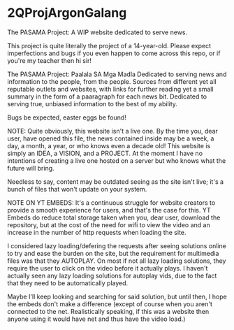 # 2QProjArgonGalang
The PASAMA Project: A WIP website dedicated to serve news.

This project is quite literally the project of a 14-year-old. Please expect imperfections and bugs if you even happen to come across this repo, or if you're my teacher then hi sir!

The PASAMA Project: Paalala SA Mga Madla
Dedicated to serving news and information to the people, from the people. Sources from different yet all reputable outlets and websites, with links for further reading yet a small
summary in the form of a paaragraph for each news bit. Dedicated to serving true, unbiased information to the best of my ability.

Bugs be expected, easter eggs be found!

NOTE: Quite obviously, this website isn't a live one. By the time you, dear user, have opened this file, the news contained inside may be a week, a day, a month, a year, or who knows even a decade old! This website is simply an IDEA, a VISION, and a PROJECT. At the moment I have no intentions of creating a live one hosted on a server but who knows what the future will bring.

Needless to say, content may be outdated seeing as the site isn't live; it's a bunch of files that won't update on your system.


NOTE ON YT EMBEDS:
It's a continuous struggle for website creators to provide a smooth experience for users, and that's the case for this.
YT Embeds do reduce total storage taken when you, dear user, download the repository, but at the cost of the need for wifi
to view the video and an increase in the number of http requests when loading the site.

I considered lazy loading/defering the requests after seeing solutions online to try and ease the burden on the site,
but the requirement for multimedia files was that they AUTOPLAY. On most if not all lazy loading solutions, they require the user
to click on the video before it actually plays. I haven't actually seen any lazy loading solutions for autoplay vids,
due to the fact that they need to be automatically played.

Maybe I'll keep looking and searching for said solution, but until then, I hope the embeds don't make a difference (except of course
when you aren't connected to the net. Realistically speaking, if this was a website then anyone using it would have net and thus
have the video load.)
